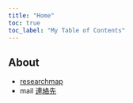 ```yaml
---
title: "Home"
toc: true
toc_label: "My Table of Contents"
---
```


## About

- [researchmap](https://researchmap.jp/tkswd)
- <span class="material-icons-outlined">mail</span> [連絡先](https://www.tokoha-u.ac.jp/teachers/law/nomology/wada/) 

